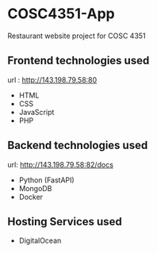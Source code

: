 # COSC4351-App
Restaurant website project for COSC 4351

## Frontend technologies used
url : http://143.198.79.58:80
 - HTML
 - CSS
 - JavaScript
 - PHP

## Backend technologies used
url: http://143.198.79.58:82/docs

 - Python (FastAPI)
 - MongoDB
 - Docker

## Hosting Services used
 - DigitalOcean
